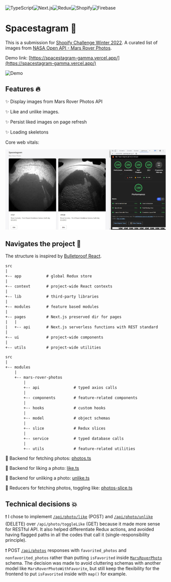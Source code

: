 <img alt="TypeScript" src="https://img.shields.io/badge/-TypeScript-007ACC?style=for-the-badge&logo=TypeScript&logoColor=white" /><img alt="Next.js" src="https://img.shields.io/badge/-Next.js-000000?style=for-the-badge&logo=Next.js&logoColor=white" /><img alt="Redux" src="https://img.shields.io/badge/-Redux-764ABC?style=for-the-badge&logo=Redux&logoColor=white" /><img alt="Shopify" src="https://img.shields.io/badge/-Polaris-7ab55c?style=for-the-badge&logo=Shopify&logoColor=white" /><img alt="Firebase" src="https://img.shields.io/badge/-Firebase-FFCA28?style=for-the-badge&logo=Firebase&logoColor=white" />

# Spacestagram :rocket:

This is a submission for [Shopify Challenge Winter 2022](https://www.shopify.ca/careers/frontend-developer-intern-remote-winter-2022-6932cbed). A curated list of images from [NASA Open API - Mars Rover Photos](https://api.nasa.gov/).

Demo link: [https://spacestagram-gamma.vercel.app/](https://spacestagram-gamma.vercel.app/)

![Demo](assets/demo.gif)

## Features :fire:

:sparkles: Display images from Mars Rover Photos API

:sparkles: Like and unlike images.

:sparkles: Persist liked images on page refresh

:sparkles: Loading skeletons

Core web vitals:

![Lighthouse](assets/lighthouse.jpg)

## Navigates the project :dizzy:

The structure is inspired by [Bulletproof React](https://github.com/alan2207/bulletproof-react).

```
src
|
+-- app           # global Redux store
|
+-- context       # project-wide React contexts
|
+-- lib           # third-party libraries
|
+-- modules       # feature based modules
|
+-- pages         # Next.js preserved dir for pages
|   |
|   +-- api       # Next.js serverless functions with REST standard
|
+-- ui            # project-wide components
|
+-- utils         # project-wide utilities
```

```
src
|
+-- modules
    |
    +-- mars-rover-photos
        |
        +-- api               # typed axios calls
        |
        +-- components        # feature-related components
        |
        +-- hooks             # custom hooks
        |
        +-- model             # object schemas
        |
        +-- slice             # Redux slices
        |
        +-- service           # typed database calls
        |
        +-- utils             # feature-related utilities
```

:star2: Backend for fetching photos: [photos.ts](https://github.com/Andrewnt219/spacestagram/blob/main/src/pages/api/photos.ts)

:star2: Backend for liking a photo: [like.ts](https://github.com/Andrewnt219/spacestagram/blob/main/src/pages/api/photo/like.ts)

:star2: Backend for unliking a photo: [unlike.ts](https://github.com/Andrewnt219/spacestagram/blob/main/src/pages/api/photo/unlike.ts)

:star2: Reducers for fetching photos, toggling like: [photos-slice.ts](https://github.com/Andrewnt219/spacestagram/blob/main/src/modules/mars-rover-photos/slice/photos-slice.ts)

## Technical decisions :collision:

:exclamation: I chose to implement [`/api/photo/like`](https://github.com/Andrewnt219/spacestagram/blob/main/src/pages/api/photo/like.ts) (POST) and [`/api/photo/unlike`](https://github.com/Andrewnt219/spacestagram/blob/main/src/pages/api/photo/unlike.ts) (DELETE) over `/api/photo/toggleLike` (GET) because it made more sense for RESTful API. It also helped differentiate Redux actions, and avoided having flagged paths in all the codes that call it (single-responsibility principle).

:exclamation: POST [`/api/photos`](https://github.com/Andrewnt219/spacestagram/blob/main/src/pages/api/photos.ts) responses with `favorited_photos` and `nonfavorited_photos` rather than putting `isFavorited` inside [`MarsRoverPhoto`](https://github.com/Andrewnt219/spacestagram/blob/main/%40types/%40mars-rover-photos-api.d.ts) schema. The decision was made to avoid cluttering schemas with another model like `MarsRoverPhotoWithFavorite`, but still keep the flexibility for the frontend to put `isFavorited` inside with `map()` for example.

